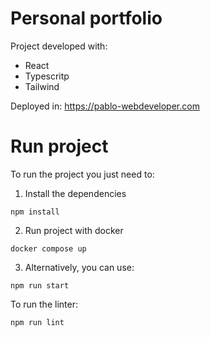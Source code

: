 # Personal portfolio

Project developed with:

- React
- Typescritp
- Tailwind

Deployed in: https://pablo-webdeveloper.com

# Run project

To run the project you just need to:

1. Install the dependencies

```
npm install
```

2. Run project with docker

```
docker compose up
```

3. Alternatively, you can use:

```
npm run start
```

To run the linter:

```
npm run lint
```
